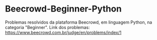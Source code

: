 # Beecrowd-Beginner-Python
Problemas resolvidos da plataforma Beecrowd, em linguagem Python, na categoria "Beginner".
Link dos problemas: https://www.beecrowd.com.br/judge/en/problems/index/1

